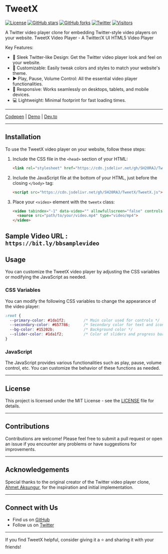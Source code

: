 # TweetX

[![License](https://img.shields.io/badge/license-MIT-blue.svg)](https://github.com/SH20RAJ/TweetX/blob/main/LICENSE)
[![GitHub stars](https://img.shields.io/github/stars/SH20RAJ/TweetX.svg?style=social)](https://github.com/SH20RAJ/TweetX/stargazers)
[![GitHub forks](https://img.shields.io/github/forks/SH20RAJ/TweetX.svg?style=social)](https://github.com/SH20RAJ/TweetX/network)
[![Twitter](https://img.shields.io/twitter/url/https/github.com/SH20RAJ/TweetX.svg?style=social)](https://twitter.com/intent/tweet?text=Check%20out%20TweetX%20%E2%80%93%20A%20Twitter%20video%20player%20clone%20on%20GitHub:%20https%3A%2F%2Fgithub.com%2FSH20RAJ%2FTweetX)
[![Visitors](https://api.visitorbadge.io/api/visitors?path=https%3A%2F%2Fgithub.com%2FSH20RAJ%2FTweetX%2F&labelColor=%23d9e3f0&countColor=%232ccce4&style=flat)](https://visitorbadge.io/status?path=https%3A%2F%2Fgithub.com%2FSH20RAJ%2FTweetX%2F)

A Twitter video player clone for embedding Twitter-style video players on your website.
TweetX Video Player - A Twitter/X UI HTML5 Video Player

Key Features:
- 🎥 Sleek Twitter-like Design: Get the Twitter video player look and feel on your website.
- 🎨 Customizable: Easily tweak colors and styles to match your website's theme.
- ▶️ Play, Pause, Volume Control: All the essential video player functionalities.
- 📐 Responsive: Works seamlessly on desktops, tablets, and mobile devices.
- 💻 Lightweight: Minimal footprint for fast loading times.

---

[Codepen](https://codepen.io/SH20RAJ/pen/mdgqprw?editors=1000) | [Demo](https://sh20raj.github.io/TweetX/demo.html) | [Dev.to](https://dev.to/sh20raj/tweetx-html5-twitter-like-video-player-for-your-website-31kh)

---

## Installation

To use the TweetX video player on your website, follow these steps:

1. Include the CSS file in the `<head>` section of your HTML:
   ```html
   <link rel="stylesheet" href="https://cdn.jsdelivr.net/gh/SH20RAJ/TweetX/TweetX.css">
   ```

2. Include the JavaScript file at the bottom of your HTML, just before the closing `</body>` tag:
   ```html
   <script src="https://cdn.jsdelivr.net/gh/SH20RAJ/TweetX/TweetX.js"></script>
   ```

3. Place your `<video>` element with the `tweetx` class:
   ```html
   <video tabindex="-1" data-video="" allowfullscreen="false" controlslist="nodownload" class="tweetx" poster="https://bit.ly/bbsampleposter" data-viewtext="200.5K views">
     <source src="path/to/your/video.mp4" type="video/mp4">
   </video>
   ```
Sample Video URL : `https://bit.ly/bbsamplevideo`
---

## Usage

You can customize the TweetX video player by adjusting the CSS variables or modifying the JavaScript as needed.

### CSS Variables

You can modify the following CSS variables to change the appearance of the video player:

```css
:root {
  --primary-color: #1da1f2;        /* Main color used for controls */
  --secondary-color: #657786;      /* Secondary color for text and icons */
  --bg-color: #15202b;             /* Background color */
  --slider-color: #1da1f2;         /* Color of sliders and progress bars */
}
```

### JavaScript

The JavaScript provides various functionalities such as play, pause, volume control, etc. You can customize the behavior of these functions as needed.

---

## License

This project is licensed under the MIT License - see the [LICENSE](https://github.com/SH20RAJ/TweetX/blob/main/LICENSE) file for details.

---

## Contributions

Contributions are welcome! Please feel free to submit a pull request or open an issue if you encounter any problems or have suggestions for improvements.

---

## Acknowledgements

Special thanks to the original creator of the Twitter video player clone, [Ahmet Aksungur](https://github.com/Ahmetaksungur/twitter-video-player-clone), for the inspiration and initial implementation.

---

## Connect with Us

- Find us on [GitHub](https://github.com/SH20RAJ)
- Follow us on [Twitter](https://twitter.com/sh20raj)

---

If you find TweetX helpful, consider giving it a ⭐️ and sharing it with your friends!
